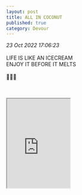 ```yaml
---
layout: post
title: ALL IN COCONUT
published: true
category: Devour
---
```

_23 Oct 2022 17:06:23_
<br>
<br>
LIFE IS LIKE AN ICECREAM
<br>
ENJOY IT BEFORE IT MELTS
<br>
<br>
🍨🍦🤤
<!--more-->
<br>
<br>
<iframe src="https://drive.google.com/file/d/1BCuvCryNeUxpu3K4zRQRDJSiEWl5OWvv/preview" width="170" height="240" allow="autoplay"></iframe>
